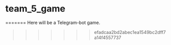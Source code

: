 # team_5_game

=======
Here will be a Telegram-bot game.

>>>>>>> efadcaa2bd2abec1ea1549bc2dff7a14f4557737
